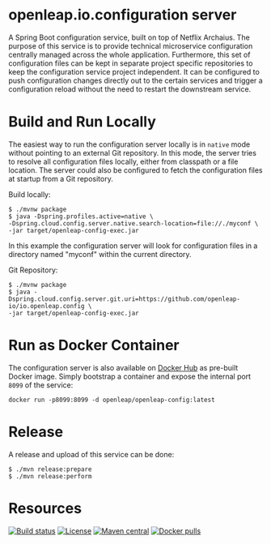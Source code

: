# openleap.io.configuration server
A Spring Boot configuration service, built on top of Netflix Archaius. The purpose of this service is to provide technical microservice
configuration centrally managed across the whole application. Furthermore, this set of configuration files can be kept in separate project 
specific repositories to keep the configuration service project independent. It can be configured to push configuration changes directly
out to the certain services and trigger a configuration reload without the need to restart the downstream service.

# Build and Run Locally
The easiest way to run the configuration server locally is in `native` mode without pointing to an external Git repository. In this mode,
the server tries to resolve all configuration files locally, either from classpath or a file location. The server could also be configured
to fetch the configuration files at startup from a Git repository.

Build locally:
```
$ ./mvnw package
$ java -Dspring.profiles.active=native \ 
-Dspring.cloud.config.server.native.search-location=file://./myconf \
-jar target/openleap-config-exec.jar
```

In this example the configuration server will look for configuration files in a directory named "myconf" within the current directory.

Git Repository:
```
$ ./mvnw package
$ java -Dspring.cloud.config.server.git.uri=https://github.com/openleap-io/io.openleap.config \
-jar target/openleap-config-exec.jar
```

# Run as Docker Container
The configuration server is also available on [Docker Hub](https://hub.docker.com/r/openleap/openleap-config) as pre-built Docker
image. Simply bootstrap a container and expose the internal port `8099` of the service:

```
docker run -p8099:8099 -d openleap/openleap-config:latest
```

# Release
A release and upload of this service can be done:
```
$ ./mvn release:prepare
$ ./mvn release:perform
```

# Resources

[![Build status](https://github.com/openleap-io/io.openleap.config/actions/workflows/main-build.yml/badge.svg)](https://github.com/openleap-io/org.openwms.configuration/actions/workflows/main-build.yml)
[![License](https://img.shields.io/badge/License-Apache%202.0-blue.svg)](LICENSE)
[![Maven central](https://img.shields.io/maven-central/v/io.openleap/io.openleap.config)](https://search.maven.org/search?q=a:io.openleap.config)
[![Docker pulls](https://img.shields.io/docker/pulls/openleap/openleap-config)](https://hub.docker.com/r/openleap/openleap-config)

